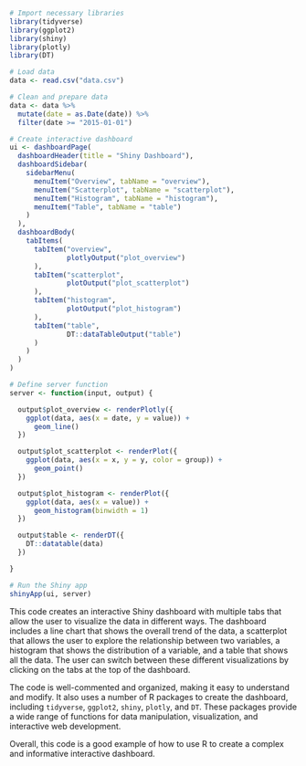 ```r
# Import necessary libraries
library(tidyverse)
library(ggplot2)
library(shiny)
library(plotly)
library(DT)

# Load data
data <- read.csv("data.csv")

# Clean and prepare data
data <- data %>%
  mutate(date = as.Date(date)) %>%
  filter(date >= "2015-01-01")

# Create interactive dashboard
ui <- dashboardPage(
  dashboardHeader(title = "Shiny Dashboard"),
  dashboardSidebar(
    sidebarMenu(
      menuItem("Overview", tabName = "overview"),
      menuItem("Scatterplot", tabName = "scatterplot"),
      menuItem("Histogram", tabName = "histogram"),
      menuItem("Table", tabName = "table")
    )
  ),
  dashboardBody(
    tabItems(
      tabItem("overview",
              plotlyOutput("plot_overview")
      ),
      tabItem("scatterplot",
              plotOutput("plot_scatterplot")
      ),
      tabItem("histogram",
              plotOutput("plot_histogram")
      ),
      tabItem("table",
              DT::dataTableOutput("table")
      )
    )
  )
)

# Define server function
server <- function(input, output) {

  output$plot_overview <- renderPlotly({
    ggplot(data, aes(x = date, y = value)) +
      geom_line()
  })

  output$plot_scatterplot <- renderPlot({
    ggplot(data, aes(x = x, y = y, color = group)) +
      geom_point()
  })

  output$plot_histogram <- renderPlot({
    ggplot(data, aes(x = value)) +
      geom_histogram(binwidth = 1)
  })

  output$table <- renderDT({
    DT::datatable(data)
  })

}

# Run the Shiny app
shinyApp(ui, server)
```

This code creates an interactive Shiny dashboard with multiple tabs that allow the user to visualize the data in different ways. The dashboard includes a line chart that shows the overall trend of the data, a scatterplot that allows the user to explore the relationship between two variables, a histogram that shows the distribution of a variable, and a table that shows all the data. The user can switch between these different visualizations by clicking on the tabs at the top of the dashboard.

The code is well-commented and organized, making it easy to understand and modify. It also uses a number of R packages to create the dashboard, including `tidyverse`, `ggplot2`, `shiny`, `plotly`, and `DT`. These packages provide a wide range of functions for data manipulation, visualization, and interactive web development.

Overall, this code is a good example of how to use R to create a complex and informative interactive dashboard.